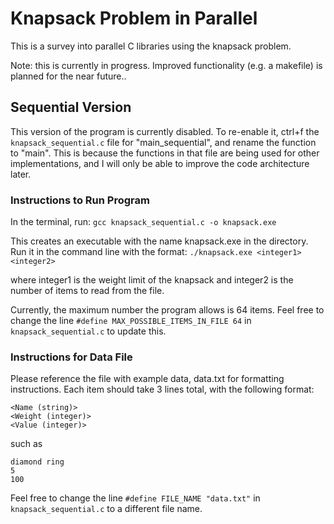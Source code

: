 # Knapsack Problem in Parallel

This is a survey into parallel C libraries using the knapsack problem.

Note: this is currently in progress. Improved functionality (e.g. a makefile) is planned for the near future..

## Sequential Version

This version of the program is currently disabled. To re-enable it, ctrl+f the `knapsack_sequential.c` file 
for "main_sequential", and rename the function to "main". This is because the functions in that file are being 
used for other implementations, and I will only be able to improve the code architecture later.

### Instructions to Run Program

In the terminal, run:
`gcc knapsack_sequential.c -o knapsack.exe`

This creates an executable with the name knapsack.exe in the directory. Run it in the command line with the format:
`./knapsack.exe <integer1> <integer2>`

where integer1 is the weight limit of the knapsack and integer2 is the number of items to read from the file.

Currently, the maximum number the program allows is 64 items. 
Feel free to change the line `#define MAX_POSSIBLE_ITEMS_IN_FILE 64` in `knapsack_sequential.c` to update this.

### Instructions for Data File
Please reference the file with example data, data.txt for formatting instructions.
Each item should take 3 lines total, with the following format:

```
<Name (string)>
<Weight (integer)>
<Value (integer)>
```

such as

```
diamond ring
5
100
```

Feel free to change the line `#define FILE_NAME "data.txt"` in `knapsack_sequential.c` to a different file name.